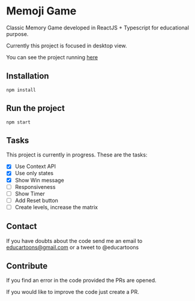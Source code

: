 # Memoji Game

Classic Memory Game developed in ReactJS + Typescript for educational purpose.

Currently this project is focused in desktop view.

You can see the project running [here]()

## Installation 

```
npm install
```

## Run the project

```
npm start
```

## Tasks

This project is currently in progress.  These are the tasks:

- [x] Use Context API 
- [x] Use only states
- [x] Show Win message
- [ ] Responsiveness
- [ ] Show Timer
- [ ] Add Reset button
- [ ] Create levels, increase the matrix

## Contact

If you have doubts about the code send me an email to educartoons@gmail.com or a tweet to @educartoons

## Contribute

If you find an error in the code provided the PRs are opened.

If you would like to improve the code just create a PR.